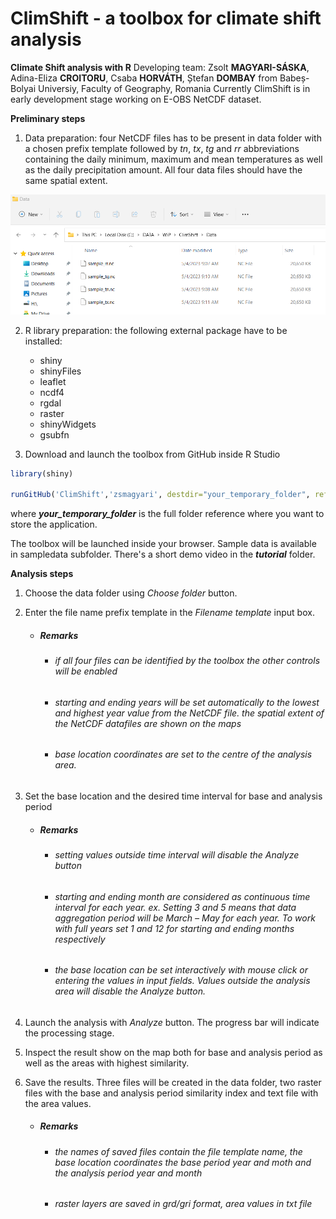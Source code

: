 # ClimShift - a toolbox for climate shift analysis
**Climate Shift analysis with R**
Developing team: Zsolt **MAGYARI-SÁSKA**,  Adina-Eliza **CROITORU**, Csaba **HORVÁTH**, Ștefan **DOMBAY** from Babeș-Bolyai Universiy, Faculty of Geography, Romania
Currently ClimShift is in early development stage working on E-OBS NetCDF dataset. 

**Preliminary steps**

    
  1. Data preparation: four NetCDF files has to be present in data folder with a chosen prefix template followed by *tn*, *tx*, *tg* and *rr* abbreviations containing the daily minimum, maximum and mean temperatures as well as the daily precipitation amount. All four data files should have the same spatial extent.
  
  ![alt text](https://github.com/zsmagyari/ClimShift/blob/main/datafiles.png?raw=true)
  
  2. R library preparation: the following external package have to be installed:
          
       - shiny            
       - shinyFiles            
       - leaflet          
       - ncdf4         
       - rgdal        
       - raster        
       - shinyWidgets
       - gsubfn

  3. Download and launch the toolbox from GitHub inside R Studio

```R
library(shiny)

runGitHub('ClimShift','zsmagyari', destdir="your_temporary_folder", ref="main")
```
where ***your_temporary_folder*** is the full folder reference where you want to store the application.

The toolbox will be launched inside your browser. Sample data is available in sampledata subfolder. There's a short demo video in the ***tutorial*** folder.


**Analysis steps**

  1. Choose the data folder using *Choose folder* button. 
  2. Enter the file name prefix template in the *Filename template* input box.  
        - ##### Remarks
            - ###### if all four files can be identified by the toolbox the other controls will be enabled   
            - ###### starting and ending years will be set automatically to the lowest and highest year value from the NetCDF file. the spatial extent of the NetCDF datafiles are shown on the maps    
            - ###### base location coordinates are set to the centre of the analysis area.     
 3. Set the base location and the desired time interval for base and analysis period
     - ##### Remarks
        - ###### setting values outside time interval will disable the Analyze button
        - ###### starting and ending month are considered as continuous time interval for each year. ex. Setting 3 and 5 means that data aggregation period will be March – May for each year. To work with full years set 1 and 12 for starting and ending months respectively
        - ###### the base location can be set interactively with mouse click or entering the values in input fields. Values outside the analysis area will disable the Analyze button. 

4. Launch the analysis with *Analyze* button. The progress bar will indicate the processing stage.

5. Inspect the result show on the map both for base and analysis period as well as the areas with highest similarity.

6. Save the results. Three files will be created in the data folder, two raster files with the base and analysis period similarity index and text file with the area values.
     - ##### Remarks
        - ###### the names of saved files contain the file template name, the base location coordinates the base period year and moth and the analysis period year and month
        - ###### raster layers are saved in *grd/gri* format, area values in txt file

